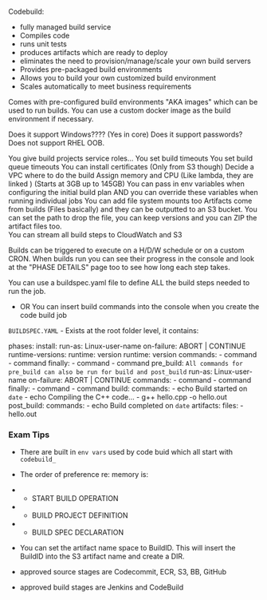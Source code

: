 Codebuild:
- fully managed build service
- Compiles code
- runs unit tests
- produces artifacts which are ready to deploy
- eliminates the need to provision/manage/scale your own build servers
- Provides pre-packaged build environments
- Allows you to build your own customized build environment
- Scales automatically to meet business requirements

Comes with pre-configured build environments "AKA images" which can be used to run builds. You can use a custom docker image as the build environment if necessary.

Does it support Windows???? (Yes in core)
Does it support passwords?
Does not support RHEL OOB.

You give build projects service roles...
You set build timeouts
You set build queue timeouts
You can install certificates (Only from S3 though)
Decide a VPC where to do the build
Assign memory and CPU (Like lambda, they are linked ) (Starts at 3GB up to 145GB)
You can pass in env variables when configuring the initial build plan AND you can override these variables when running individual jobs
You can add file system mounts too
Artifacts come from builds (Files basically) and they can be outputted to an S3 bucket. You can set the path to drop the file, you can keep versions and you can ZIP the artifact files too.  
You can stream all build steps to CloudWatch and S3

Builds can be triggered to execute on a H/D/W schedule or on a custom CRON.
When builds run you can see their progress in the console and look at the "PHASE DETAILS" page too to see how long each step takes.

You can use a buildspec.yaml file to define ALL the build steps needed to run the job.
- OR
You can insert build commands into the console when you create the code build job

```BUILDSPEC.YAML``` - Exists at the root folder level, it contains:

phases:
  install:
    run-as: Linux-user-name
    on-failure: ABORT | CONTINUE
    runtime-versions:
      runtime: version
      runtime: version
    commands:
      - command
      - command
    finally:
      - command
      - command
  pre_build: ```All commands for pre_build can also be run for build and post_build``` 
      run-as: Linux-user-name
    on-failure: ABORT | CONTINUE
    commands:
      - command
      - command
    finally:
      - command
      - command
  build:
    commands:
      - echo Build started on `date`
      - echo Compiling the C++ code...
      - g++ hello.cpp -o hello.out
  post_build:
      commands:
      - echo Build completed on `date`
artifacts:
  files:
    - hello.out


### Exam Tips ###
- There are built in ```env vars``` used by code buid which all start with ```codebuild_```
- The order of preference re: memory is:
- - START BUILD OPERATION
- - BUILD PROJECT DEFINITION
- - BUILD SPEC DECLARATION

- You can set the artifact name space to BuildID. This will insert the BuildID into the S3 artifact name and create a DIR.
- approved source stages are Codecommit, ECR, S3, BB, GitHub
- approved build stages are Jenkins and CodeBuild

